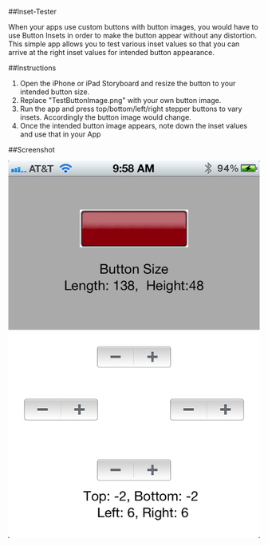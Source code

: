 ##Inset-Tester

When your apps use custom buttons with button images, you would have to use Button Insets in order to make the button appear without any distortion. 
This simple app allows you to test various inset values so that you can arrive at the right inset values for intended button appearance.

##Instructions

1) Open the iPhone or iPad Storyboard and resize the button to your intended button size.  
2) Replace "TestButtonImage.png" with your own button image.  
3) Run the app and press top/bottom/left/right stepper buttons to vary insets. Accordingly the button image would change.  
4) Once the intended button image appears, note down the inset values and use that in your App

##Screenshot

<img src="https://github.com/dhanushram/Inset-Tester/blob/master/Screenshots/screenshot.png"/>


